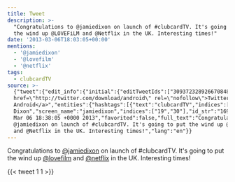 ```yaml
---
title: Tweet
description: >-
  "Congratulations to @jamiedixon on launch of #clubcardTV. It's going to put
  the wind up @LOVEFiLM and @Netflix in the UK. Interesting times!"
date: '2013-03-06T18:03:05+00:00'
mentions:
  - '@jamiedixon'
  - '@lovefilm'
  - '@netflix'
tags:
  - clubcardTV
source: >-
  {"tweet":{"edit_info":{"initial":{"editTweetIds":["309372328926670848"],"editableUntil":"2013-03-06T19:38:05.733Z","editsRemaining":"5","isEditEligible":true}},"retweeted":false,"source":"<a
  href=\"http://twitter.com/download/android\" rel=\"nofollow\">Twitter for
  Android</a>","entities":{"hashtags":[{"text":"clubcardTV","indices":["44","55"]}],"symbols":[],"user_mentions":[{"name":"Jamie
  Dixon","screen_name":"jamiedixon","indices":["19","30"],"id_str":"16979198","id":"16979198"},{"name":"LOVEFiLM","screen_name":"lovefilm","indices":["87","96"],"id_str":"4171983743","id":"4171983743"},{"name":"Netflix","screen_name":"netflix","indices":["101","109"],"id_str":"16573941","id":"16573941"}],"urls":[]},"display_text_range":["0","139"],"favorite_count":"1","id_str":"309372328926670848","truncated":false,"retweet_count":"1","id":"309372328926670848","created_at":"Wed
  Mar 06 18:38:05 +0000 2013","favorited":false,"full_text":"Congratulations to
  @jamiedixon on launch of #clubcardTV. It's going to put the wind up @LOVEFiLM
  and @Netflix in the UK. Interesting times!","lang":"en"}}
---
```

Congratulations to [@jamiedixon](https://twitter.com/@jamiedixon) on launch of #clubcardTV. It's going to put the wind up [@lovefilm](https://twitter.com/@lovefilm) and [@netflix](https://twitter.com/@netflix) in the UK. Interesting times!
    
{{< tweet 1 1 >}}
    

